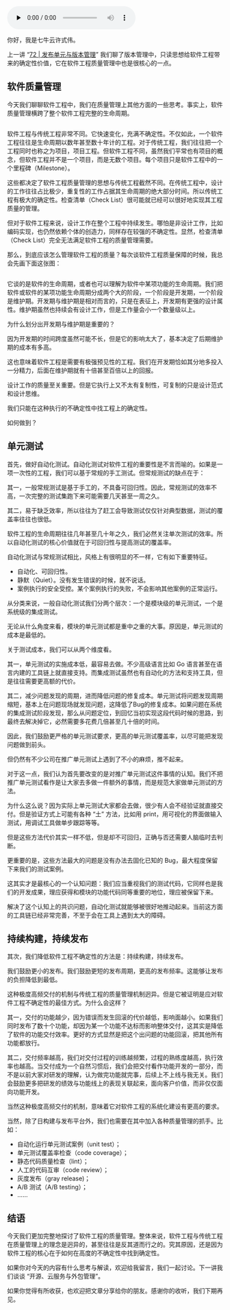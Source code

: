 <audio id="audio" title="73 | 软件质量管理：单元测试、持续构建与发布" controls="" preload="none"><source id="mp3" src="https://static001.geekbang.org/resource/audio/e6/b1/e6d5c548d6bb69962e5960e123e037b1.mp3"></audio>

你好，我是七牛云许式伟。

上一讲 “[72 | 发布单元与版本管理](https://time.geekbang.org/column/article/187641)” 我们聊了版本管理中，只读思想给软件工程带来的确定性价值，它在软件工程质量管理中也是很核心的一点。

## 软件质量管理

今天我们聊聊软件工程中，我们在质量管理上其他方面的一些思考。事实上，软件质量管理横跨了整个软件工程完整的生命周期。

<img src="https://static001.geekbang.org/resource/image/b8/0e/b86b9e0e6c9185e6993e7cc90175980e.png" alt="">

软件工程与传统工程非常不同。它快速变化，充满不确定性。不仅如此，一个软件工程往往是生命周期以数年甚至数十年计的工程。对于传统工程，我们往往把一个工程同时也称之为项目，项目工程。但软件工程不同，虽然我们平常也有项目的概念，但软件工程并不是一个项目，而是无数个项目。每个项目只是软件工程中的一个里程碑（Milestone）。

这些都决定了软件工程质量管理的思想与传统工程截然不同。在传统工程中，设计的工作往往占比极少，重复性的工作占据其生命周期的绝大部分时间。所以传统工程有极大的确定性。检查清单（Check List）很可能就已经可以很好地实现其工程质量的管理。

但对于软件工程来说，设计工作在整个工程中持续发生。哪怕是非设计工作，比如编码实现，也仍然依赖个体的创造力，同样存在较强的不确定性。显然，检查清单（Check List）完全无法满足软件工程的质量管理需要。

那么，到底应该怎么管理软件工程的质量？每次谈软件工程质量保障的时候，我总会先画下面这张图：

<img src="https://static001.geekbang.org/resource/image/78/e0/78599a7460714c080c8324d83a827fe0.png" alt="">

它谈的是软件的生命周期，或者也可以理解为软件中某项功能的生命周期。我们把软件或软件的某项功能生命周期分成两个大的阶段，一个阶段是开发期，一个阶段是维护期。开发期与维护期是相对而言的，只是在表征上，开发期有更强的设计属性。维护期虽然也持续会有设计工作，但是工作量会小一个数量级以上。

为什么划分出开发期与维护期是重要的？

因为开发期的时间跨度虽然可能不长，但是它的影响太大了，基本决定了后期维护期的成本有多高。

这也意味着软件工程是需要有极强预见性的工程。我们在开发期恰如其分地多投入一分精力，后面在维护期就有十倍甚至百倍以上的回报。

设计工作的质量至关重要。但是它执行上又不太有复制性，可复制的只是设计范式和设计思维。

我们只能在这种执行的不确定性中找工程上的确定性。

如何做到？

## 单元测试

首先，做好自动化测试。自动化测试对软件工程的重要性是不言而喻的。如果是一项一次性的工程，我们可以基于常规的手工测试。但常规测试的缺点在于：

其一，一般常规测试是基于手工的，不具备可回归性。因此，常规测试的效率不高，一次完整的测试集跑下来可能需要几天甚至一周之久。

其二，易于缺乏效率，所以往往为了赶工会导致测试仅仅针对典型数据，测试的覆盖率往往也很低。

软件工程的生命周期往往几年甚至几十年之久，我们必然关注单次测试的效率。所以自动化测试的核心价值就在于可回归性与提高测试的覆盖率。

自动化测试与常规测试相比，风格上有很明显的不一样，它有如下重要特征。

- 自动化、可回归性。
- 静默（Quiet）。没有发生错误的时候，就不说话。
- 案例执行的安全受控。某个案例执行的失败，不会影响其他案例的正常运行。

从分类来说，一般自动化测试我们分两个层次：一个是模块级的单元测试，一个是系统级的集成测试。

无论从什么角度来看，模块的单元测试都是重中之重的大事。原因是，单元测试的成本是最低的。

关于测试成本，我们可以从两个维度看。

其一，单元测试的实施成本低，最容易去做。不少高级语言比如 Go 语言甚至在语言内建的工具链上就直接支持。而集成测试虽然也有自动化的方法和支持工具，但是往往需要更高额的代价。

其二，减少问题发现的周期，进而降低问题的修复成本。单元测试将问题发现周期缩短，基本上在问题现场就发现问题，这降低了Bug的修复成本。如果问题在系统的集成测试阶段发现，那么从问题定位，到回忆当初实现这段代码时候的思路，到最终去解决掉它，必然需要多花费几倍甚至几十倍的时间。

因此，我们鼓励更严格的单元测试要求，更高的单元测试覆盖率，以尽可能把发现问题做到前头。

但仍然有不少公司在推广单元测试上遇到了不小的麻烦，推不起来。

对于这一点，我们认为首先要改变的是对推广单元测试这件事情的认知。我们不把推广单元测试看作是让大家去多做一件额外的事情，而是规范大家做单元测试的方法。

为什么这么说？因为实际上单元测试大家都会去做，很少有人会不经验证就直接交付。但是验证方式上可能有各种 “土” 方法，比如用 print，用可视化的界面做输入测试，用调试工具做单步跟踪等等。

但是这些方法代价其实一样不低，但是却不可回归，正确与否还需要人脑临时去判断。

更重要的是，这些方法最大的问题是没有办法去固化已知的 Bug，最大程度保留下来我们的测试案例。

这其实才是最核心的一个认知问题：我们应当重视我们的测试代码，它同样也是我们的开发成果，理应获得和模块的功能代码同等重要的地位，理应被保留下来。

解决了这个认知上的共识问题，自动化测试就能够被很好地推动起来。当前这方面的工具链已经非常完善，不至于会在工具上遇到太大的障碍。

## 持续构建，持续发布

其次，我们降低软件工程不确定性的方法是：持续构建，持续发布。

我们鼓励更小的发布。我们鼓励更短的发布周期，更高的发布频率。这能够让发布的负担降低到最低。

这种极度高频交付的机制与传统工程的质量管理机制迥异。但是它被证明是应对软件工程不确定性的最佳方式。为什么会这样？

其一，交付的功能越少，因为错误而发生回滚的代价越低，影响面越小。如果我们同时发布了数十个功能，却因为某一个功能不达标而影响整体交付，这其实是降低了软件的功能交付效率。更好的方式显然是把这个出问题的功能回滚，把其他所有功能都放行。

其二，交付频率越高，我们对交付过程的训练越频繁，过程的熟练度越高，执行效率也越高。当交付成为一个自然习惯后，我们会把交付看作功能开发的一部分，而不是以前大家对研发的理解，认为做完功能就完事，后续上不上线与我无关。我们会鼓励更多把研发的绩效与功能线上的表现关联起来，面向客户价值，而非仅仅面向功能开发。

当然这种极度高频交付的机制，意味着它对软件工程的系统化建设有更高的要求。

当然，除了日构建与发布平台外，我们也需要在其中加入各种质量管理的抓手。比如：

- 自动化运行单元测试案例（unit test）；
- 单元测试覆盖率检查（code coverage）；
- 静态代码质量检查（lint）；
- 人工的代码互审（code review）；
- 灰度发布（gray release)；
- A/B 测试（A/B testing）；
- ……

## 结语

今天我们更加完整地探讨了软件工程的质量管理。整体来说，软件工程与传统工程在质量管理上的理念是迥异的，甚至往往是反其道而行之的。究其原因，还是因为软件工程的核心在于如何在高度的不确定性中找到确定性。

如果你对今天的内容有什么思考与解读，欢迎给我留言，我们一起讨论。下一讲我们谈谈 “开源、云服务与外包管理”。

如果你觉得有所收获，也欢迎把文章分享给你的朋友。感谢你的收听，我们下期再见。
